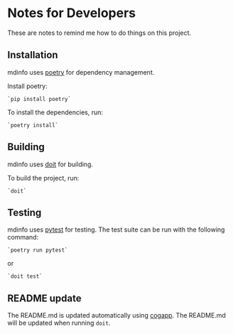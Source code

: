 # Notes for Developers

These are notes to remind me how to do things on this project.

## Installation

mdinfo uses [poetry](https://python-poetry.org/) for dependency management.

Install poetry:

    `pip install poetry`

To install the dependencies, run:

    `poetry install`

## Building

mdinfo uses [doit](https://pydoit.org/) for building.

To build the project, run:

    `doit`

## Testing

mdinfo uses [pytest](https://docs.pytest.org/en/stable/) for testing.
The test suite can be run with the following command:

    `poetry run pytest`
    
or

    `doit test`

## README update

The README.md is updated automatically using [cogapp](https://nedbatchelder.com/code/cog/).
The README.md will be updated when running `doit`.